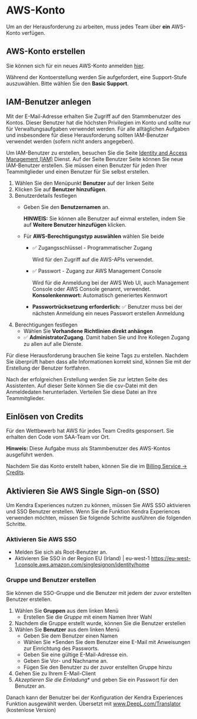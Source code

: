 # AWS-Konto
Um an der Herausforderung zu arbeiten, muss jedes Team über **ein** AWS-Konto verfügen.

## AWS-Konto erstellen
Sie können sich für ein neues AWS-Konto anmelden
[hier](https://portal.aws.amazon.com/billing/signup).

Während der Kontoerstellung werden Sie aufgefordert, eine Support-Stufe auszuwählen. Bitte
wählen Sie den **Basic Support**.

## IAM-Benutzer anlegen
Mit der E-Mail-Adresse erhalten Sie Zugriff auf den Stammbenutzer des Kontos. Dieser
Benutzer hat die höchsten Privilegien im Konto und sollte nur für
Verwaltungsaufgaben verwendet werden. Für alle alltäglichen Aufgaben und insbesondere für diese Herausforderung
sollten IAM-Benutzer verwendet werden (sofern nicht anders angegeben).

Um IAM-Benutzer zu erstellen, besuchen Sie die Seite [Identity and Access Management
(IAM)](https://us-east-1.console.aws.amazon.com/iamv2) Dienst. Auf der Seite Benutzer
Seite können Sie neue IAM-Benutzer erstellen. Sie müssen einen Benutzer für jeden Ihrer
Teammitglieder und einen Benutzer für Sie selbst erstellen.

1. Wählen Sie den Menüpunkt **Benutzer** auf der linken Seite
1. Klicken Sie auf **Benutzer hinzufügen**.
1. Benutzerdetails festlegen
   * Geben Sie den **Benutzernamen** an.

     **HINWEIS:** Sie können alle Benutzer auf einmal erstellen, indem Sie auf **Weitere Benutzer hinzufügen** klicken.
   * Für **AWS-Berechtigungstyp auswählen** wählen Sie beide
     * ✅ Zugangsschlüssel - Programmatischer Zugang

       Wird für den Zugriff auf die AWS-APIs verwendet.
     * ✅ Passwort - Zugang zur AWS Management Console

       Wird für die Anmeldung bei der AWS Web UI, auch Management Console oder AWS Console genannt, verwendet.
     **Konsolenkennwort:** Automatisch generiertes Kennwort
     * **Passwortrücksetzung erforderlich:** ✅ Benutzer muss bei der nächsten Anmeldung ein neues Passwort erstellen
       Anmeldung
1. Berechtigungen festlegen
   * Wählen Sie **Vorhandene Richtlinien direkt anhängen**
   * ✅ **AdministratorZugang**. Damit haben Sie und Ihre Kollegen Zugang zu allen
     auf alle Dienste.

Für diese Herausforderung brauchen Sie keine Tags zu erstellen. Nachdem Sie überprüft haben
dass alle Informationen korrekt sind, können Sie mit der Erstellung der Benutzer fortfahren.

Nach der erfolgreichen Erstellung werden Sie zur letzten Seite des
Assistenten. Auf dieser Seite können Sie die csv-Datei mit den Anmeldedaten herunterladen.
Verteilen Sie diese Datei an Ihre Teammitglieder.

## Einlösen von Credits
Für den Wettbewerb hat AWS für jedes Team Credits gesponsert. Sie erhalten den
Code vom SAA-Team vor Ort.

**Hinweis:** Diese Aufgabe muss als Stammbenutzer des AWS-Kontos ausgeführt werden.

Nachdem Sie das Konto erstellt haben, können Sie die im [Billing Service ->
Credits](https://us-east-1.console.aws.amazon.com/billing/home?region=eu-west-1#/credits).

## Aktivieren Sie AWS Single Sign-on (SSO)
Um Kendra Experiences nutzen zu können, müssen Sie AWS SSO aktivieren und SSO
Benutzer erstellen. Wenn Sie die Funktion Kendra Experiences verwenden möchten, müssen Sie folgende Schritte ausführen
die folgenden Schritte.

### Aktivieren Sie AWS SSO
* Melden Sie sich als Root-Benutzer an.
* Aktivieren Sie SSO in der Region EU (Irland) | eu-west-1
  https://eu-west-1.console.aws.amazon.com/singlesignon/identity/home

### Gruppe und Benutzer erstellen
Sie können die SSO-Gruppe und die Benutzer mit jedem der zuvor erstellten Benutzer erstellen.
1. Wählen Sie **Gruppen** aus dem linken Menü
   * Erstellen Sie die *Gruppe* mit einem Namen Ihrer Wahl
1. Nachdem die Gruppe erstellt wurde, können Sie die Benutzer erstellen
1. Wählen Sie **Benutzer** aus dem linken Menü
   * Geben Sie dem Benutzer einen Namen
   * Wählen Sie *Senden Sie dem Benutzer eine E-Mail mit Anweisungen zur Einrichtung des Passworts.
   * Geben Sie eine gültige E-Mail-Adresse ein.
   * Geben Sie Vor- und Nachname an.
   * Fügen Sie den Benutzer zu der zuvor erstellten Gruppe hinzu
1. Gehen Sie zu Ihrem E-Mail-Client
1. *Akzeptieren Sie die Einladung** und geben Sie ein Passwort für den Benutzer an.

Danach kann der Benutzer bei der Konfiguration der Kendra Experiences
Funktion ausgewählt werden.
 Übersetzt mit www.DeepL.com/Translator (kostenlose Version)
